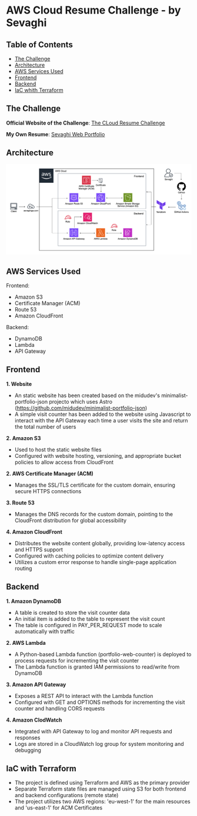 # AWS Cloud Resume Challenge - by Sevaghi

## Table of Contents

- [The Challenge](#the-challenge)
- [Architecture](#architecture)
- [AWS Services Used](#aws-services-used)
- [Frontend](#frontend)
- [Backend](#backend)
- [IaC whith Terraform](#iac-with-terraform)

## The Challenge

**Official Website of the Challenge**: [The CLoud Resume Challenge](https://cloudresumechallenge.dev)

**My Own Resume**: [Sevaghi Web Portfolio](https://sevaghiga.com)

## Architecture

![sevaghi-crc-architecture](https://github.com/sevaghi/aws-diagrams/blob/34dffbe05d1e728e302563a9fd81e8a4935e395d/aws-crc-diagram.png)

## AWS Services Used

Frontend:
- Amazon S3
- Certificate Manager (ACM)
- Route 53
- Amazon CloudFront

Backend:
- DynamoDB
- Lambda
- API Gateway

## Frontend
**1. Website**
- An static website has been created based on the midudev's minimalist-portfolio-json projecto which uses Astro (https://github.com/midudev/minimalist-portfolio-json)
- A simple visit counter has been added to the website using Javascript to interact with the API Gateway each time a user visits the site and return the total number of users

**2. Amazon S3**
- Used to host the static website files
- Configured with website hosting, versioning, and appropriate bucket policies to allow access from CloudFront

**2. AWS Certificate Manager (ACM)**
- Manages the SSL/TLS certificate for the custom domain, ensuring secure HTTPS connections

**3. Route 53**
- Manages the DNS records for the custom domain, pointing to the CloudFront distribution for global accessibility

**4. Amazon CloudFront**
- Distributes the website content globally, providing low-latency access and HTTPS support
- Configured with caching policies to optimize content delivery
- Utilizes a custom error response to handle single-page application routing

## Backend
**1. Amazon DynamoDB**
- A table is created to store the visit counter data
- An initial item is added to the table to represent the visit count
- The table is configured in PAY_PER_REQUEST mode to scale automatically with traffic

**2. AWS Lambda**
- A Python-based Lambda function (portfolio-web-counter) is deployed to process requests for incrementing the visit counter
- The Lambda function is granted IAM permissions to read/write from DynamoDB

**3. Amazon API Gateway**
- Exposes a REST API to interact with the Lambda function
- Configured with GET and OPTIONS methods for incrementing the visit counter and handling CORS requests

**4. Amazon ClodWatch**
- Integrated with API Gateway to log and monitor API requests and responses
- Logs are stored in a CloudWatch log group for system monitoring and debugging

## IaC with Terraform
- The project is defined using Terraform and AWS as the primary provider
- Separate Terraform state files are managed using S3 for both frontend and backend configurations (remote state)
- The project utilizes two AWS regions: 'eu-west-1' for the main resources and 'us-east-1' for ACM Certificates